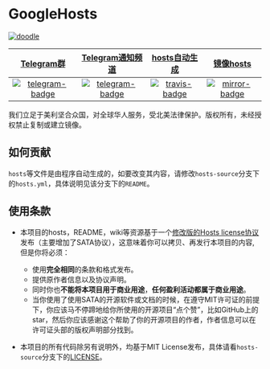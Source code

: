 # GoogleHosts
[![doodle]][doodle-story]

[doodle]: https://www.google.com/logos/doodles/2019/spring-equinox-2019-northern-hemisphere-5139135894388736-2x.png
[doodle-story]: https://www.google.com/doodles/spring-2019-northern-hemisphere

|    [Telegram群][telegram-group-link]     | [Telegram通知频道][telegram-channel-link]  |  [hosts自动生成][travis-link]  |    [镜像hosts][mirror-link]    |
|                  :---:                   |                   :---:                    |             :---:              |             :---:              |
| [![telegram-badge]][telegram-group-link] | [![telegram-badge]][telegram-channel-link] | [![travis-badge]][travis-link] | [![mirror-badge]][mirror-link] |

[telegram-badge]: https://img.shields.io/badge/GoogleHosts-Telegram-brightgreen.svg?style=flat-square
[telegram-group-link]: https://t.me/googlehosts
[telegram-channel-link]: https://t.me/googlehostsnews
[travis-badge]: https://img.shields.io/travis/googlehosts/hosts/hosts-source.svg?style=flat-square
[travis-link]: https://travis-ci.org/googlehosts/hosts
[mirror-badge]: https://cloud.githubusercontent.com/assets/7419875/21286217/c6642eb2-c488-11e6-94b1-8ad01d31ac9d.png
[mirror-link]: https://coding.net/u/scaffrey/p/hosts/git

我们立足于美利坚合众国，对全球华人服务，受北美法律保护。版权所有，未经授权禁止复制或建立镜像。

## 如何贡献

`hosts`等文件是由程序自动生成的，如要改变其内容，请修改`hosts-source`分支下的`hosts.yml`，具体说明见该分支下的`README`。

## 使用条款

- 本项目的hosts，README，wiki等资源基于一个[修改版的Hosts license协议](LICENSE)发布（主要增加了SATA协议），这意味着你可以拷贝、再发行本项目的内容, 但是你将必须：
  - 使用**完全相同**的条款和格式发布。
  - 提供原作者信息以及协议声明。
  - 同时你也**不能将本项目用于商业用途**，**任何盈利活动都属于商业用途**。
  - 当你使用了使用SATA的开源软件或文档的时候，在遵守MIT许可证的前提下，你应该马不停蹄地给你所使用的开源项目“点个赞”，比如GitHub上的star，然后你应该感谢这个帮助了你的开源项目的作者，作者信息可以在许可证头部的版权声明部分找到。

- 本项目的所有代码除另有说明外，均基于MIT License发布，具体请看`hosts-source`分支下的[LICENSE](https://github.com/googlehosts/hosts/blob/hosts-source/LICENSE)。
